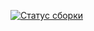 [![Статус сборки](https://ci.appveyor.com/api/projects/status/d7y4j9btnvpgb1m4?svg=true)](https://ci.appveyor.com/project/Vitalya717/project-task-1-5-2)
